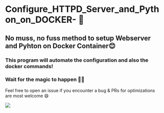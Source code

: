  
# Configure_HTTPD_Server_and_Python_on_DOCKER- :raised_hands:

## No muss, no fuss method to setup Webserver and Pyhton on Docker Container:blush:

### This program will automate the configuration and also the docker commands!

### Wait for the magic to happen :tophat::crystal_ball:

Feel free to open an issue if you encounter a bug & PRs for optimizations are most welcome :smile:

![](https://visitor-badge.glitch.me/badge?page_id=24-komal.Configure_HTTPD_Server_and_Python_on_DOCKER-)
